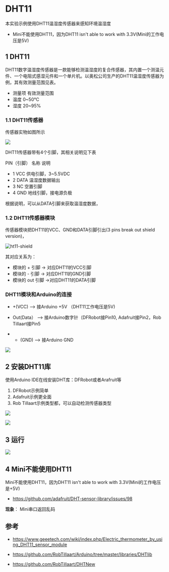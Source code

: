 
# DHT11

本实验示例使用DHT11温湿度传感器来感知环境温湿度

* Mini不能使用DHT11，因为DHT11 isn't able to work with 3.3V(Mini的工作电压是5V)

## 1 DHT11

DHT11数字温湿度传感器是一款能够检测温湿度的复合传感器，其内置一个测温元件、一个电阻式感湿元件和一个单片机。以奥松公司生产的DHT11温湿度传感器为例，其有效测量范围见表。

* 测量项	有效测量范围
* 温度	0~50℃
* 湿度	20~95%

### 1.1 DHT11传感器

传感器实物如图所示

![](img/components/DHT11/dht11-4pin.jpg)

DHT11传感器带有4个引脚，其相关说明见下表

PIN（引脚）	名称	说明
* 1	VCC	供电引脚，3~5.5VDC
* 2	DATA	温湿度数据输出
* 3	NC	空置引脚
* 4	GND	地线引脚，接电源负极

根据说明，可以从DATA引脚来获取温湿度数据，

### 1.2 DHT11传感器模块


传感器模块把DHT11的VCC、GND和DATA引脚引出(3 pins break out shield version)， 

![ht11-shield](img/components/DHT11/dht11-shield-3pin.jpg)

其对应关系为：

* 模块的 + 引脚  -> 对应DHT11的VCC引脚
* 模块的 - 引脚  -> 对应DHT11的GND引脚
* 模块的 out 引脚 ->对应DHT11的DATA引脚

### DHT11模块和Arduino的连接

* +(VCC) ——>  接Arduino +5V （DHT11工作电压是5V)

* Out(Data） ——> 接Arduino数字针（DFRobot接Pin10, Adafruit接Pin2，Rob Tillaart接Pin5

* - (GND) ——>  接Arduino GND

![](img/DHT11/arduino-dht11-layout.jpg)

## 2  安装DHT11库

使用Arduino IDE在线安装DHT库：DFRobot或者Arafruit等

1. DFRobot示例简单
2. Adafruit示例更全面
3. Rob Tillaart示例类型都，可以自动检测传感器类型

![](img/components/DHT11/install_dht11_lib-DFRobot.jpg)

![](img/components/DHT11/install_dht11_lib-DFRobot-example.jpg)

## 3 运行

![](img/components/DHT11/install_dht11_lib-DFRobot-example-code.jpg)

## 4 Mini不能使用DHT11

Mini不能使用DHT11，因为DHT11 isn't able to work with 3.3V(Mini的工作电压是+5V)

* https://github.com/adafruit/DHT-sensor-library/issues/98

**现象**： Mini串口返回乱码

## 参考

* https://www.geeetech.com/wiki/index.php/Electric_thermometer_by_using_DHT11_sensor_module

* https://github.com/RobTillaart/Arduino/tree/master/libraries/DHTlib

* https://github.com/RobTillaart/DHTNew
